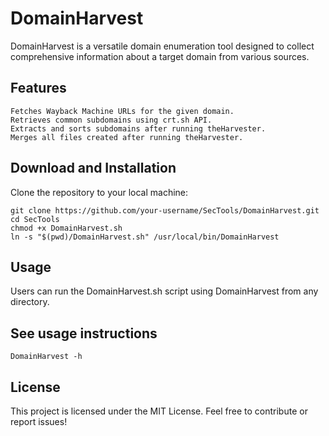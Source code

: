 # DomainHarvest
DomainHarvest is a versatile domain enumeration tool designed to collect comprehensive information about a target domain from various sources.

## Features
    Fetches Wayback Machine URLs for the given domain.
    Retrieves common subdomains using crt.sh API.
    Extracts and sorts subdomains after running theHarvester.
    Merges all files created after running theHarvester.

## Download and Installation
Clone the repository to your local machine:
```
git clone https://github.com/your-username/SecTools/DomainHarvest.git
cd SecTools
chmod +x DomainHarvest.sh
ln -s "$(pwd)/DomainHarvest.sh" /usr/local/bin/DomainHarvest
```

## Usage
Users can run the DomainHarvest.sh script using DomainHarvest from any directory.

## See usage instructions
```
DomainHarvest -h
```

## License
This project is licensed under the MIT License. Feel free to contribute or report issues!
